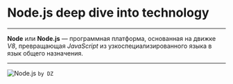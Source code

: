 # Node.js deep dive into technology
___

**Node** или **Node.js** — программная платформа, основанная на движке _V8_, превращающая _JavaScript_ из узкоспециализированного языка в язык общего назначения.

___

![Node.js](https://itproger.com/img/news/1542443189.jpg)
``` by DZ ```
